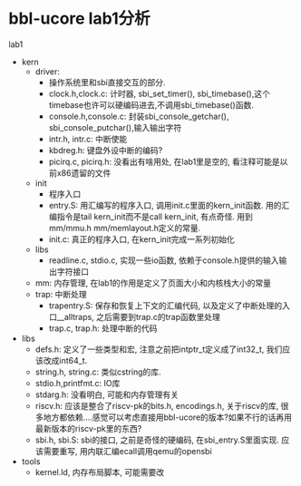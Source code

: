 # bbl-ucore lab1分析

lab1

- kern
  - driver:
    - 操作系统里和sbi直接交互的部分.
    - clock.h,clock.c: 计时器, sbi_set_timer(), sbi_timebase(),这个timebase也许可以硬编码进去,不调用sbi_timebase()函数.
    - console.h,console.c: 封装sbi_console_getchar(), sbi_console_putchar(),输入输出字符
    - intr.h, intr.c: 中断使能
    - kbdreg.h: 键盘外设中断的编码?
    - picirq.c, picirq.h: 没看出有啥用处, 在lab1里是空的, 看注释可能是以前x86遗留的文件
  - init
    - 程序入口
    - entry.S: 用汇编写的程序入口, 调用init.c里面的kern_init函数. 用的汇编指令是tail kern_init而不是call kern_init, 有点奇怪. 用到mm/mmu.h mm/memlayout.h定义的常量.
    - init.c: 真正的程序入口, 在kern_init完成一系列初始化
  - libs
    - readline.c, stdio.c, 实现一些io函数, 依赖于console.h提供的输入输出字符接口
  - mm: 内存管理, 在lab1的作用是定义了页面大小和内核栈大小的常量
  - trap: 中断处理
    - trapentry.S: 保存和恢复上下文的汇编代码, 以及定义了中断处理的入口__alltraps, 之后需要到trap.c的trap函数里处理
    - trap.c, trap.h: 处理中断的代码
- libs
  - defs.h: 定义了一些类型和宏, 注意之前把intptr_t定义成了int32_t, 我们应该改成int64_t.
  - string.h, string.c: 类似cstring的库. 
  - stdio.h,printfmt.c: IO库
  - stdarg.h: 没看明白, 可能和内存管理有关
  - riscv.h: 应该是整合了riscv-pk的bits.h, encodings.h, 关于riscv的库, 很多地方都依赖....感觉可以考虑直接用bbl-ucore的版本?如果不行的话再用最新版本的riscv-pk里的东西?
  - sbi.h, sbi.S: sbi的接口, 之前是奇怪的硬编码, 在sbi_entry.S里面实现. 应该需要重写, 用内联汇编ecall调用qemu的opensbi
- tools
  - kernel.ld, 内存布局脚本, 可能需要改

